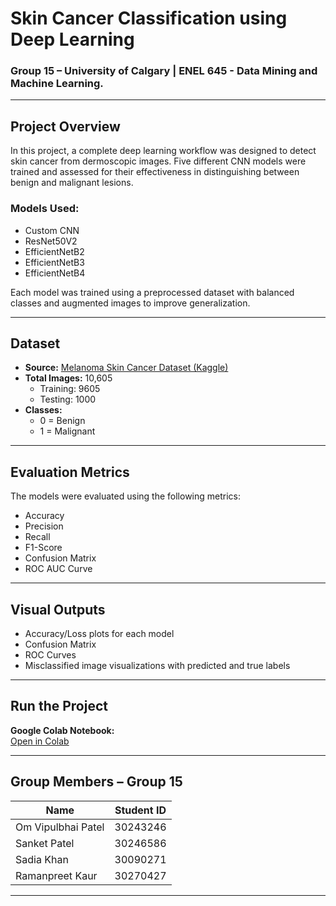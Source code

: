 #  Skin Cancer Classification using Deep Learning  
### Group 15 – University of Calgary | ENEL 645 - Data Mining and Machine Learning.

---

##  Project Overview  
In this project, a complete deep learning workflow was designed to detect skin cancer from dermoscopic images. Five different CNN models were trained and assessed for their effectiveness in distinguishing between benign and malignant lesions.

###  Models Used:
-  Custom CNN  
-  ResNet50V2  
-  EfficientNetB2  
-  EfficientNetB3  
-  EfficientNetB4  

Each model was trained using a preprocessed dataset with balanced classes and augmented images to improve generalization.

---

##  Dataset  
- **Source:** [Melanoma Skin Cancer Dataset (Kaggle)](https://www.kaggle.com/datasets/hasnainjaved/melanoma-skin-cancer-dataset-of-10000-images)  
- **Total Images:** 10,605  
  - Training: 9605  
  - Testing: 1000  
- **Classes:**
  - 0 = Benign  
  - 1 = Malignant  

---

##  Evaluation Metrics
The models were evaluated using the following metrics:
- Accuracy  
- Precision  
- Recall  
- F1-Score  
- Confusion Matrix  
- ROC AUC Curve  

---

##  Visual Outputs
- Accuracy/Loss plots for each model  
- Confusion Matrix  
- ROC Curves  
- Misclassified image visualizations with predicted and true labels

---

##  Run the Project
**Google Colab Notebook:**  
[Open in Colab](https://colab.research.google.com/drive/10XUhDIofvWu0nTNowdLhkHIPzL3AGQQj)

---

##  Group Members – Group 15

| Name               | Student ID |
|--------------------|------------|
| Om Vipulbhai Patel | 30243246   |
| Sanket Patel       | 30246586   |
| Sadia Khan         | 30090271   |
| Ramanpreet Kaur    | 30270427   |

---



